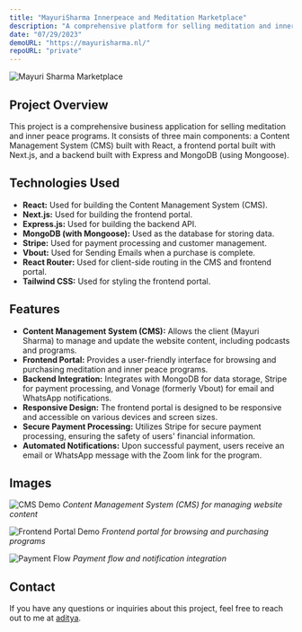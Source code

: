 ```yaml
---
title: "MayuriSharma Innerpeace and Meditation Marketplace"
description: "A comprehensive platform for selling meditation and inner peace programs."
date: "07/29/2023"
demoURL: "https://mayurisharma.nl/"
repoURL: "private"
---
```


![Mayuri Sharma Marketplace](https://i.imgur.com/FnBqw7v.png)

## Project Overview

This project is a comprehensive business application for selling meditation and inner peace programs. It consists of three main components: a Content Management System (CMS) built with React, a frontend portal built with Next.js, and a backend built with Express and MongoDB (using Mongoose).

## Technologies Used

- **React:** Used for building the Content Management System (CMS).
- **Next.js:** Used for building the frontend portal.
- **Express.js:** Used for building the backend API.
- **MongoDB (with Mongoose):** Used as the database for storing data.
- **Stripe:** Used for payment processing and customer management.
- **Vbout:** Used for Sending Emails when a purchase is complete.
- **React Router:** Used for client-side routing in the CMS and frontend portal.
- **Tailwind CSS:** Used for styling the frontend portal.

## Features

- **Content Management System (CMS):** Allows the client (Mayuri Sharma) to manage and update the website content, including podcasts and programs.
- **Frontend Portal:** Provides a user-friendly interface for browsing and purchasing meditation and inner peace programs.
- **Backend Integration:** Integrates with MongoDB for data storage, Stripe for payment processing, and Vonage (formerly Vbout) for email and WhatsApp notifications.
- **Responsive Design:** The frontend portal is designed to be responsive and accessible on various devices and screen sizes.
- **Secure Payment Processing:** Utilizes Stripe for secure payment processing, ensuring the safety of users' financial information.
- **Automated Notifications:** Upon successful payment, users receive an email or WhatsApp message with the Zoom link for the program.

## Images

![CMS Demo](https://i.imgur.com/pJ0lW61.png)
_Content Management System (CMS) for managing website content_

![Frontend Portal Demo](https://i.imgur.com/hAHqXQK.png)
_Frontend portal for browsing and purchasing programs_

![Payment Flow](https://i.imgur.com/hI5QbAY.png)
_Payment flow and notification integration_

## Contact

If you have any questions or inquiries about this project, feel free to reach out to me at [aditya](mailto:rawatas0901@example.com).
